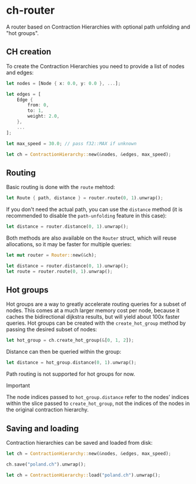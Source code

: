 # ch-router

A router based on Contraction Hierarchies with optional path unfolding and "hot groups".

## CH creation

To create the Contraction Hierarchies you need to provide a list of nodes and edges:

```rust
let nodes = [Node { x: 0.0, y: 0.0 }, ...];

let edges = [
    Edge {
        from: 0,
        to: 1,
        weight: 2.0,
    },
    ...
];

let max_speed = 30.0; // pass f32::MAX if unknown

let ch = ContractionHierarchy::new(&nodes, &edges, max_speed);
```

## Routing

Basic routing is done with the `route` mehtod:

```rust
let Route { path, distance } = router.route(0, 1).unwrap();
```

If you don't need the actual path, you can use the `distance` method (it is recommended to disable the `path-unfolding` feature in this case):

```rust
let distance = router.distance(0, 1).unwrap();
```

Both methods are also available on the `Router` struct, which will reuse allocations, so it may be faster for multiple queries:

```rust
let mut router = Router::new(&ch);

let distance = router.distance(0, 1).unwrap();
let route = router.route(0, 1).unwrap();
```

## Hot groups

Hot groups are a way to greatly accelerate routing queries for a subset of nodes. This comes at a much larger memory cost per node, because it caches the bidirectional dijkstra results, but will yield about 100x faster queries. Hot groups can be created with the `create_hot_group` method by passing the desired subset of nodes:

```rust
let hot_group = ch.create_hot_group(&[0, 1, 2]);
```

Distance can then be queried within the group:

```rust
let distance = hot_group.distance(0, 1).unwrap();
```

Path routing is not supported for hot groups for now.

> [!IMPORTANT]
> The node indices passed to `hot_group.distance` refer to the nodes' indices within the slice passed to `create_hot_group`, not the indices of the nodes in the original contraction hierarchy.

## Saving and loading

Contraction hierarchies can be saved and loaded from disk:

```rust
let ch = ContractionHierarchy::new(&nodes, &edges, max_speed);

ch.save("poland.ch").unwrap();

let ch = ContractionHierarchy::load("poland.ch").unwrap();
```
